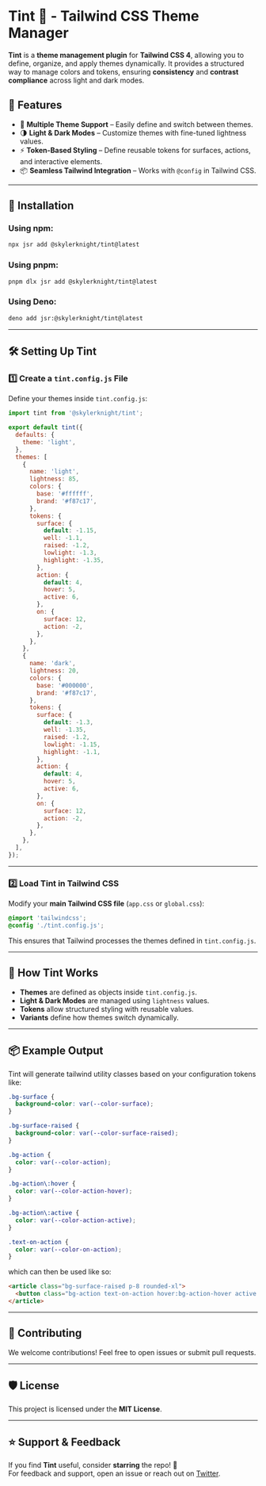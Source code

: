 # **Tint 🌈 - Tailwind CSS Theme Manager**

**Tint** is a **theme management plugin** for **Tailwind CSS 4**, allowing you to define, organize, and apply themes dynamically. It provides a structured way to manage colors and tokens, ensuring **consistency** and **contrast compliance** across light and dark modes.

## **🚀 Features**

- 🎨 **Multiple Theme Support** – Easily define and switch between themes.
- 🌗 **Light & Dark Modes** – Customize themes with fine-tuned lightness values.
- ⚡ **Token-Based Styling** – Define reusable tokens for surfaces, actions, and interactive elements.
- 📦 **Seamless Tailwind Integration** – Works with `@config` in Tailwind CSS.

---

## **📌 Installation**

### **Using npm:**

```sh
npx jsr add @skylerknight/tint@latest
```

### **Using pnpm:**

```sh
pnpm dlx jsr add @skylerknight/tint@latest
```

### **Using Deno:**

```sh
deno add jsr:@skylerknight/tint@latest
```

---

## **🛠️ Setting Up Tint**

### **1️⃣ Create a `tint.config.js` File**

Define your themes inside `tint.config.js`:

```js
import tint from '@skylerknight/tint';

export default tint({
  defaults: {
    theme: 'light',
  },
  themes: [
    {
      name: 'light',
      lightness: 85,
      colors: {
        base: '#ffffff',
        brand: '#f87c17',
      },
      tokens: {
        surface: {
          default: -1.15,
          well: -1.1,
          raised: -1.2,
          lowlight: -1.3,
          highlight: -1.35,
        },
        action: {
          default: 4,
          hover: 5,
          active: 6,
        },
        on: {
          surface: 12,
          action: -2,
        },
      },
    },
    {
      name: 'dark',
      lightness: 20,
      colors: {
        base: '#000000',
        brand: '#f87c17',
      },
      tokens: {
        surface: {
          default: -1.3,
          well: -1.35,
          raised: -1.2,
          lowlight: -1.15,
          highlight: -1.1,
        },
        action: {
          default: 4,
          hover: 5,
          active: 6,
        },
        on: {
          surface: 12,
          action: -2,
        },
      },
    },
  ],
});
```

---

### **2️⃣ Load Tint in Tailwind CSS**

Modify your **main Tailwind CSS file** (`app.css` or `global.css`):

```css
@import 'tailwindcss';
@config './tint.config.js';
```

This ensures that Tailwind processes the themes defined in `tint.config.js`.

---

## **🎨 How Tint Works**

- **Themes** are defined as objects inside `tint.config.js`.
- **Light & Dark Modes** are managed using `lightness` values.
- **Tokens** allow structured styling with reusable values.
- **Variants** define how themes switch dynamically.

---

## **📦 Example Output**

Tint will generate tailwind utility classes based on your configuration tokens like:

```css
.bg-surface {
  background-color: var(--color-surface);
}

.bg-surface-raised {
  background-color: var(--color-surface-raised);
}

.bg-action {
  color: var(--color-action);
}

.bg-action\:hover {
  color: var(--color-action-hover);
}

.bg-action\:active {
  color: var(--color-action-active);
}

.text-on-action {
  color: var(--color-on-action);
}
```

which can then be used like so:

```html
<article class="bg-surface-raised p-8 rounded-xl">
  <button class="bg-action text-on-action hover:bg-action-hover active:bg-action-active">Save</button>
</article>
```

---

## **🤝 Contributing**

We welcome contributions! Feel free to open issues or submit pull requests.

---

## **🛡️ License**

This project is licensed under the **MIT License**.

---

## **⭐ Support & Feedback**

If you find **Tint** useful, consider **starring** the repo! 🚀\
For feedback and support, open an issue or reach out on [Twitter](https://twitter.com/yourhandle).
